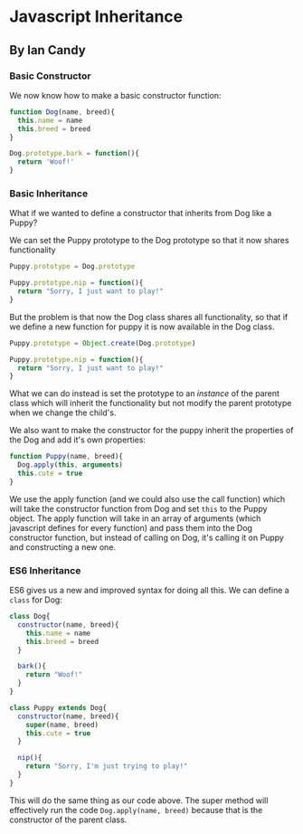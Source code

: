 # Javascript Inheritance
## By Ian Candy

### Basic Constructor

We now know how to make a basic constructor function:

```js
function Dog(name, breed){
  this.name = name
  this.breed = breed
}

Dog.prototype.bark = function(){
  return 'Woof!'
}
```

### Basic Inheritance

What if we wanted to define a constructor that inherits from Dog like a Puppy?

We can set the Puppy prototype to the Dog prototype so that it now shares functionality

```js
Puppy.prototype = Dog.prototype

Puppy.prototype.nip = function(){
  return "Sorry, I just want to play!"
}
```

But the problem is that now the Dog class shares all functionality, so that if we define a new function for puppy it is now available in the Dog class.

```js
Puppy.prototype = Object.create(Dog.prototype)

Puppy.prototype.nip = function(){
  return "Sorry, I just want to play!"
}
```

What we can do instead is set the prototype to an *instance* of the parent class which will inherit the functionality but not modify the parent prototype when we change the child's.

We also want to make the constructor for the puppy inherit the properties of the Dog and add it's own properties:

```js
function Puppy(name, breed){
  Dog.apply(this, arguments)
  this.cute = true
}
```

We use the apply function (and we could also use the call function) which will take the constructor function from Dog and set `this` to the Puppy object. The apply function will take in an array of arguments (which javascript defines for every function) and pass them into the Dog constructor function, but instead of calling on Dog, it's calling it on Puppy and constructing a new one.

### ES6 Inheritance

ES6 gives us a new and improved syntax for doing all this. We can define a `class` for Dog:

```js
class Dog{
  constructor(name, breed){
    this.name = name
    this.breed = breed
  }

  bark(){
    return "Woof!"
  }
}

class Puppy extends Dog{
  constructor(name, breed){
    super(name, breed)
    this.cute = true
  }

  nip(){
    return "Sorry, I'm just trying to play!"
  }
}
```

This will do the same thing as our code above. The super method will effectively run the code `Dog.apply(name, breed)` because that is the constructor of the parent class.
